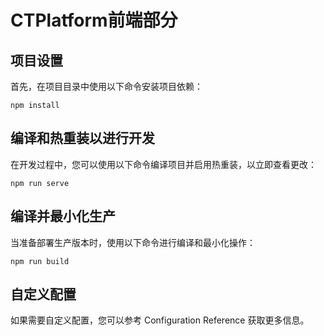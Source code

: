 # CTPlatform前端部分

## 项目设置
首先，在项目目录中使用以下命令安装项目依赖：
```
npm install
```

## 编译和热重装以进行开发
在开发过程中，您可以使用以下命令编译项目并启用热重装，以立即查看更改：
```
npm run serve
```

## 编译并最小化生产
当准备部署生产版本时，使用以下命令进行编译和最小化操作：
```
npm run build
```

## 自定义配置
如果需要自定义配置，您可以参考 Configuration Reference 获取更多信息。